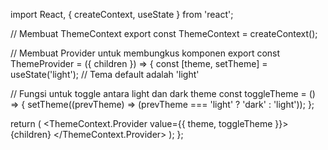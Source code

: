 import React, { createContext, useState } from 'react';

// Membuat ThemeContext
export const ThemeContext = createContext();

// Membuat Provider untuk membungkus komponen
export const ThemeProvider = ({ children }) => {
  const [theme, setTheme] = useState('light'); // Tema default adalah 'light'

  // Fungsi untuk toggle antara light dan dark theme
  const toggleTheme = () => {
    setTheme((prevTheme) => (prevTheme === 'light' ? 'dark' : 'light'));
  };

  return (
    <ThemeContext.Provider value={{ theme, toggleTheme }}>
      {children}
    </ThemeContext.Provider>
  );
};
